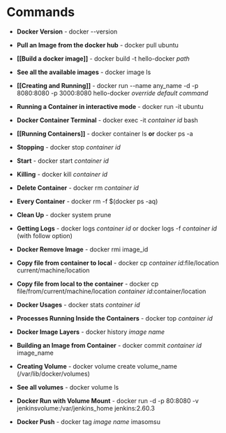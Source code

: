 # Commands
- **Docker Version** - docker --version
- **Pull an Image from the docker hub** - docker pull ubuntu
- **[[Build a docker image]]** - docker build -t hello-docker *path*
- **See all the available images** - docker image ls
- **[[Creating and Running]]** - docker run --name any_name -d -p 8080:8080 -p 3000:8080 hello-docker _override default command_
- **Running a Container in interactive mode** - docker run -it ubuntu
- **Docker Container Terminal** - docker exec -it _container id_ bash
- **[[Running Containers]]** - docker container ls __or__ docker ps -a
- **Stopping** - docker stop _container id_
- **Start** - docker start _container id_
- **Killing** - docker kill _container id_
- **Delete Container** - docker rm _container id_
- **Every Container** - docker rm -f $(docker ps -aq)
- **Clean Up** - docker system prune
- **Getting Logs** - docker logs _container id_ or docker logs -f _container id_ (with follow option)
- **Docker Remove Image**  -  docker rmi image_id
- **Copy file from container to local** - docker cp _container id_:file/location current/machine/location
- **Copy file from local to the container** - docker cp file/from/current/machine/location _container id_:container/location
- **Docker Usages** - docker stats _container id_
- **Processes Running Inside the Containers** - docker top _container id_
- **Docker Image Layers** - docker history _image name_
- **Building an Image from Container** - docker commit _container id_ image_name
- **Creating Volume** - docker volume create volume_name (/var/lib/docker/volumes)
- **See all volumes** - docker volume ls
- **Docker Run with Volume Mount** -  docker run -d -p 80:8080 -v jenkinsvolume:/var/jenkins_home jenkins:2.60.3

- **Docker Push** - docker tag _image name_ imasomsu